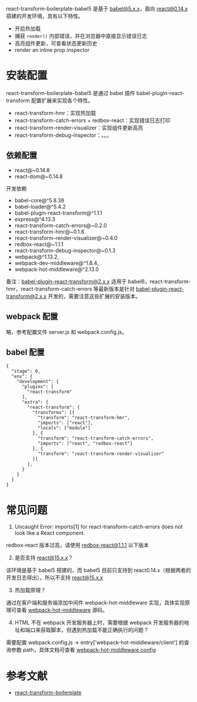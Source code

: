 react-transform-boilerplate-babel5 是基于 babel@5.x.x，面向 react@0.14.x 搭建的开发环境，具有以下特性。

- 开启热加载
- 捕获 `render()` 内部错误，并在浏览器中直接显示错误日志
- 高亮组件更新，可查看状态更新历史
- render an inline prop inspector

# 安装配置
react-transform-boilerplate-babel5 是通过 babel 插件 babel-plugin-react-transform 配置扩展来实现各个特性。

- react-transform-hmr：实现热加载
- react-transform-catch-errors + redbox-react：实现错误日志打印
- react-transform-render-visualizer：实现组件更新高亮
- react-transform-debug-inspector：。。。

## 依赖配置
- react@~0.14.8
- react-dom@~0.14.8

开发依赖

- babel-core@^5.8.38
- babel-loader@^5.4.2
- babel-plugin-react-transform@^1.1.1
- express@^4.13.3
- react-transform-catch-errors@~0.2.0
- react-transform-hmr@~0.1.6
- react-transform-render-visualizer@~0.4.0
- redbox-react@~1.1.1
- react-transform-debug-inspector@~0.1.3
- webpack@^1.13.2,
- webpack-dev-middleware@^1.8.4,
- webpack-hot-middleware@^2.13.0

备注：babel-plugin-react-transform@2.x.x 适用于 babel6，react-transform-hmr，react-transform-catch-errors 等最新版本是针对 babel-plugin-react-transform@2.x.x 开发的，需要注意这些扩展的安装版本。

## webpack 配置
略，参考配置文件 server.js 和 webpack.config.js。

## babel 配置
```
{
  "stage": 0,
  "env": {
    "development": {
      "plugins": [
        "react-transform"
      ],
      "extra": {
        "react-transform": {
          "transforms": [{
            "transform": "react-transform-hmr",
            "imports": ["react"],
            "locals": ["module"]
          }, {
            "transform": "react-transform-catch-errors",
            "imports": ["react", "redbox-react"]
          }, {
            "transform": "react-transform-render-visualizer"
          }]
        },
      }
    }
  }
}
```

# 常见问题
1. Uncaught Error: imports[1] for react-transform-catch-errors does not look like a React component.

  redbox-react 版本过高，请使用 redbox-react@1.1.1 以下版本

2. 是否支持 react@15.x.x？

  该环境是基于 babel5 搭建的，而 babel5 目前只支持到 react0.14.x（根据两者的开发日志得出），所以不支持 react@15.x.x

3. 热加载原理？

  通过在客户端和服务端添加中间件 webpack-hot-middleware 实现，具体实现原理可查看 [webpack-hot-middleware](https://github.com/glenjamin/webpack-hot-middleware) 源码。

4. HTML 不在 webpack 开发服务器上时，需要根据 webpack 开发服务器的地址和端口来获取脚本，但遇到热加载不能正确执行的问题？

  需要配置 webpack.config.js -> entry['webpack-hot-middleware/client'] 的查询参数 path，具体文档可查看  [webpack-hot-middleware config](https://github.com/glenjamin/webpack-hot-middleware#config)

# 参考文献
- [react-transform-boilerplate](https://github.com/gaearon/react-transform-boilerplate/tree/gaearon-patch-1)
